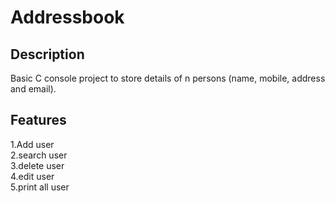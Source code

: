 # Addressbook

## Description
Basic C console project to store details of n persons (name, mobile, address and email).

## Features
1.Add user <br>
2.search user <br>
3.delete user <br>
4.edit user <br>
5.print all user <br>

